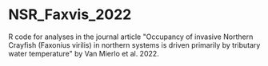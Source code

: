 # NSR_Faxvis_2022
R code for analyses in the journal article "Occupancy of invasive Northern Crayfish (Faxonius virilis) in northern systems is driven primarily by tributary water temperature" by Van Mierlo et al. 2022. 
